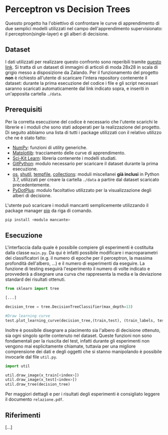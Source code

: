# Perceptron vs Decision Trees

Quessto progetto ha l'obiettivo di confrontare le curve di apprendimento di due semplici modelli utilizzati nel campo dell'apprendimento supervisionato: il perceptron(single-layer) e gli alberi di decisione.

## Dataset

I dati utilizzati per realizzare questo confronto sono reperibili tramite [questo link](https://github.com/zalandoresearch/fashion-mnist). Si tratta di un dataset di immagini di articoli di moda 28x28 in scala di grigio messo a disposizione da Zalando. Per il funzionamento del progetto **non** è richiesto all'utente di scaricare l'intera repository contenente il dataset: durante la prima esecuzione del codice i file e gli script necessari saranno scaricati automaticamente dal link indicato sopra, e inseriti in un'apposita cartella `./data`.

## Prerequisiti

Per la corretta esecuzione del codice è necessario che l'utente scarichi le librerie e i moduli che sono stati adoperati per la realizzazione del progetto. Di seguito abbiamo una lista di tutti i package utilizzati con il relativo utilizzo che ne è stato fatto:

- [NumPy](http://www.numpy.org): funzioni di utility generiche.
- [Matplotlib](https://matplotlib.org): tracciamento delle curve di apprendimento.
- [Sci-Kit Learn](https://scikit-learn.org/stable/index.html#): libreria contenente i modelli studiati.
- [GitPython](https://gitpython.readthedocs.io/en/stable/): modulo necessario per scaricare il dataset durante la prima esecuzione.
- [os](https://docs.python.org/3/library/os.html#module-os), [shutil](https://docs.python.org/3/library/shutil.html#module-shutil), [tempfile](https://docs.python.org/3/library/tempfile.html#module-tempfile), [collections](https://docs.python.org/3/library/collections.html#module-collections): moduli miscellanei **già inclusi** in Python 3.7, utilizzati per creare la cartella `./data` a partire dal dataset scaricato precedentemente.
- [PyDotPlus](https://pydotplus.readthedocs.io): modulo facoltativo utilizzato per la visualizzazione degli alberi di decisione.

L'utente può scaricare i moduli mancanti semplicemente utilizzando il package manager [pip](https://pip.pypa.io/en/stable/) da riga di comando.

```bash
pip install <modulo mancante>
```

## Esecuzione
L'interfaccia dalla quale è possibile compiere gli esperimenti è costituita dalla classe `main.py`. Da qui è infatti possibile modificare i macroparametri dei classificatori (e.g. il numero di epoche per il perceptron, la massima profondità dell'albero, ...) e il numero di esperimenti da eseguire. La funzione di testing eseguirà l'esperimento il numero di volte indicato e provvederà a disegnare una curva che rappresenta la media e la deviazione standard dei risultati ottenuti.

```python
from sklearn import tree

[...]

decision_tree = tree.DecisionTreeClassifier(max_depth=13)

#Draw learning curve
test.plot_learning_curve(decision_tree,(train,test), (train_labels, test_labels), iterations = 30)
```

Inoltre è possibile disegnare a piacimento sia l'albero di decisione ottenuto, sia ogni singolo sprite contenuto nel dataset. Queste funzioni non sono fondamentali per la riuscita del test, infatti durante gli esperimenti non vengono mai esplicitamente chiamate, tuttavia per una migliore comprensione dei dati e degli oggetti che si stanno manipolando è possibile invocarle dal file `util.py`.


```python
import util

util.draw_image(x_train[<index>])
util.draw_image(x_test[<index>])
util.draw_tree(decision_tree)
```
Per maggiori dettagli e per i risultati degli esperimenti è consigliato leggere il documento `relazione.pdf`.
## Riferimenti
[...]
